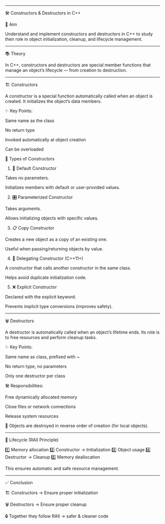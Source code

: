 


---

🛠️ Constructors & Destructors in C++

🎯 Aim

Understand and implement constructors and destructors in C++ to study their role in object initialization, cleanup, and lifecycle management.


---

📚 Theory

In C++, constructors and destructors are special member functions that manage an object’s lifecycle — from creation to destruction.


---

🏗️ Constructors

A constructor is a special function automatically called when an object is created. It initializes the object’s data members.

✨ Key Points:

Same name as the class

No return type

Invoked automatically at object creation

Can be overloaded


🔎 Types of Constructors

1. 🚀 Default Constructor

Takes no parameters.

Initializes members with default or user-provided values.



2. 🎛️ Parameterized Constructor

Takes arguments.

Allows initializing objects with specific values.



3. 📋 Copy Constructor

Creates a new object as a copy of an existing one.

Useful when passing/returning objects by value.



4. 🔗 Delegating Constructor (C++11+)

A constructor that calls another constructor in the same class.

Helps avoid duplicate initialization code.



5. ❌ Explicit Constructor

Declared with the explicit keyword.

Prevents implicit type conversions (improves safety).





---

🗑️ Destructors

A destructor is automatically called when an object’s lifetime ends. Its role is to free resources and perform cleanup tasks.

✨ Key Points:

Same name as class, prefixed with ~

No return type, no parameters

Only one destructor per class


🛠 Responsibilities:

Free dynamically allocated memory

Close files or network connections

Release system resources


📌 Objects are destroyed in reverse order of creation (for local objects).


---

🔄 Lifecycle (RAII Principle)

1️⃣ Memory allocation
2️⃣ Constructor → Initialization
3️⃣ Object usage
4️⃣ Destructor → Cleanup
5️⃣ Memory deallocation

This ensures automatic and safe resource management.


---

✅ Conclusion

🏗️ Constructors → Ensure proper initialization

🗑️ Destructors → Ensure proper cleanup

🔒 Together they follow RAII → safer & cleaner code


